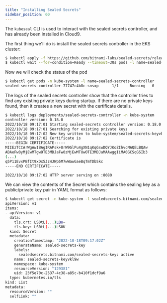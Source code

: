 ```yaml
---
title: "Installing Sealed Secrets"
sidebar_position: 60
---
```


The `kubeseal` CLI is used to interact with the sealed secrets controller, and has already been installed in Cloud9.

The first thing we'll do is install the sealed secrets controller in the EKS cluster:

```bash
$ kubectl apply -f https://github.com/bitnami-labs/sealed-secrets/releases/download/v0.18.0/controller.yaml
$ kubectl wait --for=condition=Ready --timeout=30s pods -l name=sealed-secrets-controller -n kube-system
```

Now we will check the status of the pod

```bash
$ kubectl get pods -n kube-system -l name=sealed-secrets-controller
sealed-secrets-controller-77747c4b8c-snsxp      1/1     Running   0          5s
```

The logs of the sealed secrets controller show that the controller tries to find any existing private keys during startup. If there are no private keys found, then it creates a new secret with the certificate details.

```bash
$ kubectl logs deployments/sealed-secrets-controller -n kube-system
controller version: 0.18.0
2022/10/18 09:17:01 Starting sealed-secrets controller version: 0.18.0
2022/10/18 09:17:01 Searching for existing private keys
2022/10/18 09:17:02 New key written to kube-system/sealed-secrets-keyvkl9w
2022/10/18 09:17:02 Certificate is 
-----BEGIN CERTIFICATE-----
MIIEzTCCArWgAwIBAgIRAPsk+UrW9GlPu4gXN1qKqGswDQYJKoZIhvcNAQELBQAw
ADAeFw0yMjEwMTgwOTE3MDJaFw0zMjEwMTUwOTE3MDJaMAAwggIiMA0GCSqGSIb3
(...)
q5P11EvxPBfIt9xDx5Jz4JWp5M7wWawGaeBqTmTDbSkc
-----END CERTIFICATE-----

2022/10/18 09:17:02 HTTP server serving on :8080
```

We can view the contents of the Secret which contains the sealing key as a public/private key pair in YAML format as follows:

```bash
$ kubectl get secret -n kube-system -l sealedsecrets.bitnami.com/sealed-secrets-key -o yaml
apiVersion: v1
items:
- apiVersion: v1
  data:
    tls.crt: LS0tL(...)LQo=
    tls.key: LS0tL(...)LS0K
  kind: Secret
  metadata:
    creationTimestamp: "2022-10-18T09:17:02Z"
    generateName: sealed-secrets-key
    labels:
      sealedsecrets.bitnami.com/sealed-secrets-key: active
    name: sealed-secrets-keyvkl9w
    namespace: kube-system
    resourceVersion: "129381"
    uid: 23f5e70c-2537-4c38-a85c-b410f1dcf9a6
  type: kubernetes.io/tls
kind: List
metadata:
  resourceVersion: ""
  selfLink: ""
```
